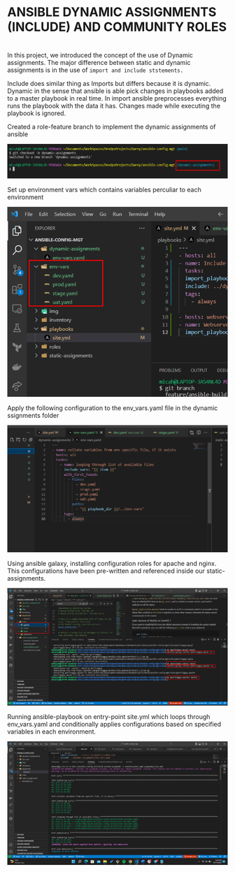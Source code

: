 # ANSIBLE DYNAMIC ASSIGNMENTS (INCLUDE) AND COMMUNITY ROLES
#

In this project, we introduced the concept of the use of Dynamic assignments. The major difference between static and dynamic assignments is in the use of `import and include ststements.`

Include does similar thing as Imports but differs because it is dynamic. Dynamic in the sense that ansible is able pick changes in playbooks added to a master playbook in real time. In import ansible preprocesses everything runs the playbook with the data it has. Changes made while executing the playbook is ignored.

Created a role-feature branch to implement the dynamic assignments  of ansible

![](./img/1.branch.png)

Set up environment vars which contains variables perculiar to each environment

![](./img/2.env_vars.png)

Apply the following configuration to the env_vars.yaml file in the dynamic ssignments folder

![](./img/3.envVars.png)

Using ansible galaxy, installing configuration roles for apache and nginx. This configurations have been pre-written and referenced inside our static-assignments.

![](./img/4.edits.png)

Running ansible-playbook on entry-point site.yml which loops through env_vars.yaml and conditionally applies configurations based on specified variables in each environment.

![](./img/5.completed.png)